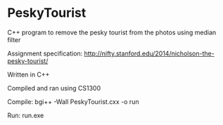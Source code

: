 # PeskyTourist
C++ program to remove the pesky tourist from the photos using median filter

Assignment specification: http://nifty.stanford.edu/2014/nicholson-the-pesky-tourist/

Written in C++

Compiled and ran using CS1300

Compile: bgi++ -Wall PeskyTourist.cxx -o run

Run: run.exe

